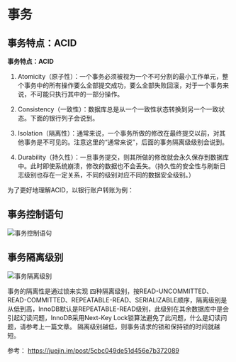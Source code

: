 # 事务

## 事务特点：ACID

**事务特点：ACID**

1. Atomicity（原子性）：一个事务必须被视为一个不可分割的最小工作单元，整个事务中的所有操作要么全部提交成功，要么全部失败回滚，对于一个事务来说，不可能只执行其中的一部分操作。

2. Consistency（一致性）：数据库总是从一个一致性状态转换到另一个一致状态。下面的银行列子会说到。

3. Isolation（隔离性）：通常来说，一个事务所做的修改在最终提交以前，对其他事务是不可见的。注意这里的“通常来说”，后面的事务隔离级级别会说到。

4. Durability（持久性）：一旦事务提交，则其所做的修改就会永久保存到数据库中。此时即使系统崩溃，修改的数据也不会丢失。（持久性的安全性与刷新日志级别也存在一定关系，不同的级别对应不同的数据安全级别。）

为了更好地理解ACID，以银行账户转账为例：


## 事务控制语句
![事务控制语句](https://user-gold-cdn.xitu.io/2019/4/21/16a3e77435a74709?imageView2/0/w/1280/h/960/format/webp/ignore-error/1)


## 事务隔离级别



![事务隔离级别](https://user-gold-cdn.xitu.io/2019/4/21/16a3e779238ec6d7?imageView2/0/w/1280/h/960/format/webp/ignore-error/1)



事务的隔离性是通过锁来实现
四种隔离级别，按READ-UNCOMMITTED、READ-COMMITTED、REPEATABLE-READ、SERIALIZABLE顺序，隔离级别是从低到高，InnoDB默认是REPEATABLE-READ级别，此级别在其余数据库中是会引起幻读问题，InnoDB采用Next-Key Lock锁算法避免了此问题，什么是幻读问题，请参考上一篇文章。
隔离级别越低，则事务请求的锁和保持锁的时间就越短。

参考： https://juejin.im/post/5cbc049de51d456e7b372089

